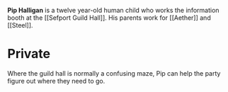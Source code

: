 **Pip Halligan** is a twelve year-old human child who works the information booth at the [[Sefport Guild Hall]]. His parents work for [[Aether]] and [[Steel]]. 

# Private
Where the guild hall is normally a confusing maze, Pip can help the party figure out where they need to go.
